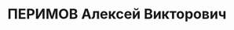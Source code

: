 ---
title: ПЕРИМОВ Алексей Викторович
description: 'Род. в 1897, Казань, русский, обр.: незаконченное высшее, член ВКП(б)
  с 1915 г. Проживал: Москва. Уполномоченный Наркомата пищевой промышленности СССР
  по пуску стеклотарного завода

  Арестован 09.12.1934. Обв. в принадлежности к подпольной контрреволюционной группе
  "Московский центр". Приговор: ВК ВС СССР, 16.01.1935 – 6 лет тюрьмы.

  Реабилитирован 13.06.1988'
---